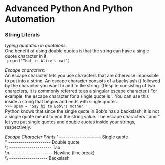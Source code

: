# Advanced Python And Python Automation

</h1></h2>

### String Literals
*typing quotation in quotaions*: 
<br>One benefit of using double quotes is that the string can have a single quote character in it.<br>
``` print("That is Alice's cat")```

*Escape characters*:
<br> An escape character lets you use characters that are otherwise impossible to put into a string. An escape character consists of a backslash (\) followed by the character you want to add to the string. (Despite consisting of two characters, it is commonly referred to as a singular escape character.) For example, the escape character for a single quote is \'. You can use this inside a string that begins and ends with single quotes.<br>
```>>> spam = 'Say hi to Bob\'s mother.'```
<br>Python knows that since the single quote in Bob\'s has a backslash, it is not a single quote meant to end the string value. The escape characters \' and \" let you put single quotes and double quotes inside your strings, respectively.<br>

*Escape Character*        *Prints*
\' ---------------------   Single quote<br>
\" ---------------------   Double quote<br>
\t ---------------------   Tab<br>
\n ---------------------   Newline (line break)<br>
\\\\ -------------------   Backslash<br>

